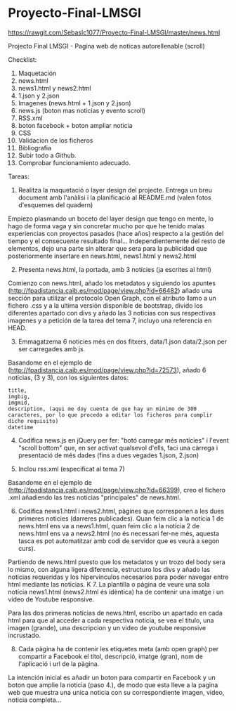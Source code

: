﻿# Proyecto-Final-LMSGI

https://rawgit.com/Sebaslc1077/Proyecto-Final-LMSGI/master/news.html

Projecto Final LMSGI - Pagina web de noticas autorellenable (scroll)

Checklist:

1. Maquetación
2. news.html
3. news1.html y news2.html
4. 1.json y 2.json
5. Imagenes (news.html + 1.json y 2.json)
6. news.js (boton mas noticias y evento scroll)
7. RSS.xml
8. boton facebook + boton ampliar noticia
9. CSS
10. Validacion de los ficheros
11. Bibliografia
12. Subir todo a Github.
13. Comprobar funcionamiento adecuado.

Tareas:

1. Realitza la maquetació o layer design del projecte. Entrega un breu document amb l'anàlisi i la planificació al README.md (valen fotos d'esquemes del quadern)

Empiezo plasmando un boceto del layer design que tengo en mente, lo hago de forma vaga y sin concretar mucho por que he tenido malas experiencias con proyectos pasados (hace años) respecto a la gestión del tiempo y el consecuente resultado final...
Independientemente del resto de elementos, dejo una parte sin alterar que sera para la publicidad que posteriormente insertare en news.html, news1.html y news2.html

2. Presenta news.html, la portada, amb 3 notícies (ja escrites al html) 

Comienzo con news.html, añado los metadatos y siguiendo los apuntes (http://fpadistancia.caib.es/mod/page/view.php?id=66482) añado una sección para utilizar el protocolo Open Graph, con el atributo <link> llamo a un fichero .css y a la ultima versión disponible de bootstrap, divido los diferentes apartado con divs y añado las 3 noticias con sus respectivas imagenes y a petición de la tarea del tema 7, incluyo una referencia en HEAD.

3. Emmagatzema 6 noticies més en dos fitxers, data/1.json data/2.json per ser carregades amb js.

Basandome en el ejemplo de (http://fpadistancia.caib.es/mod/page/view.php?id=72573), añado 6 noticias, (3 y 3), con los siguientes datos:

	title, 
	imgbig, 
	imgmid,
	description, (aqui me doy cuenta de que hay un minimo de 300 caracteres, por lo que procedo a editar los ficheros para cumplir dicho requisito)
	datetime
	
4. Codifica news.js en jQuery per fer: "botó carregar més notícies" i l'event "scroll bottom" que, en ser activat qualsevol d'ells, faci una càrrega i presentació de més dades (fins a dues vegades 1.json, 2.json)

5. Inclou rss.xml (especificat al tema 7)

Basandome en el ejemplo de (http://fpadistancia.caib.es/mod/page/view.php?id=66399), creo el fichero .xml añadiendo las tres noticias "principales" de news.html.

6. Codifica news1.html i news2.html, pàgines que corresponen a les dues primeres noticies (darreres publicades). Quan feim clic a la notícia 1 de news.html ens va a news1.html, quan feim clic a la notícia 2 de news.html ens va a news2.html (no és necessari fer-ne més, aquesta tasca es pot automatitzar amb codi de servidor que es veurà a segon curs).

Partiendo de news.html puesto que los metadatos y un trozo del body sera lo mismo, con alguna ligera diferencia, estructuro los divs y añado las noticias requeridas y los hipervinculos necesarios para poder navegar entre html mediante las noticias.
K
7. La plantilla o pàgina de veure una sola notícia news1.html (news2.html és idèntica) ha de contenir una imatge i un vídeo de Youtube responsive. 

Para las dos primeras noticias de news.html, escribo un apartado en cada html para que al acceder a cada respectiva noticia, se vea el titulo, una imagen (grande), una descripcion y un video de youtube responsive incrustado.

8. Cada pàgina ha de contenir les etiquetes meta (amb open graph) per compartir a Facebook el títol, descripció, imatge (gran), nom de l'aplicació i url de la pàgina. 

La intención inicial es añadir un boton para compartir en Facebook y un boton que amplie la noticia (paso 4.), de modo que esta lleve a la pagina web que muestra una unica noticia con su correspondiente imagen, video, noticia completa...
